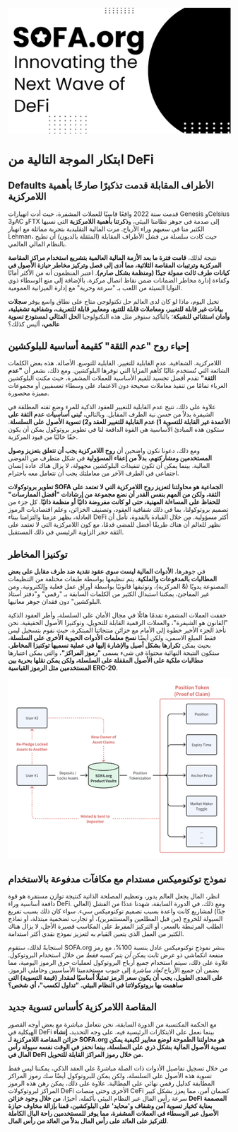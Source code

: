![](../../static/2.jpg)

# ابتكار الموجة التالية من DeFi

## Defaults الأطراف المقابلة قدمت تذكيرًا صارخًا بأهمية اللامركزية

قدمت سنة 2022 واقعًا قاسيًا للعملات المشفرة، حيث أدت انهيارات Genesis وCelsius و3AC وFTX إلى صدمة في جوهر نظامنا البيئي، و**ذكرتنا بأهمية اللامركزية** التي نسيها الكثير منا في سعيهم وراء الأرباح. مرت المالية التقليدية بتجربة مماثلة مع انهيار Lehman، حيث كادت سلسلة من فشل الأطراف المقابلة (المثقلة بالديون) أن تطيح بالنظام المالي العالمي.

نتيجة لذلك، **قامت فترة ما بعد الأزمة المالية العالمية بتشريع استخدام مراكز المقاصة المركزية وترتيبات المقاصة الثلاثية، مما أدى إلى فصل وتركيز مخاطر حيازة الأصول في كيانات طرف ثالث ممولة جيدًا (ومنظمة بشكل صارم)**. اعتبر المنظمون أنه من الأكثر أمانًا وكفاءة إدارة مخاطر الضمانات ضمن نقاط اتصال مركزة، بالإضافة إلى منع الوسطاء ذوي النوايا السيئة من اللعب بـ "سرعة وحرية" مع إدارة الميزانية العمومية.

تخيل اليوم، ماذا لو كان لدى العالم حل تكنولوجي متاح على نطاق واسع يوفر **سجلات بيانات غير قابلة للتغيير، ومعاملات قابلة للتتبع، ومعايير قابلة للتعريف، وشفافية تشغيلية، وأمان استثنائي للشبكة**؛ بالتأكيد ستوفر مثل هذه التكنولوجيا **الحل المثالي لمستودع تسوية عالمي،** أليس كذلك؟

## إحياء روح "عدم الثقة" كقيمة أساسية للبلوكشين

اللامركزية. الشفافية. عدم القابلية للتغيير. القابلية للتوسع. الأصالة. هذه بعض الكلمات الشائعة التي تُستخدم غالبًا كأهم المزايا التي توفرها البلوكشين. ومع ذلك، نشعر أن **"عدم الثقة"** تقدم أفضل تجسيد للقيم الأساسية للعملات المشفرة، حيث مكنت البلوكشين الغرباء تمامًا من تنفيذ معاملات صحيحة دون الاعتماد على وسطاء تعسفيين أو مجموعات مميزة محصورة.

علاوة على ذلك، تتيح عدم القابلية للتغيير للعقود الذكية للمرء وضع ثقته المطلقة في الشيفرة بدلاً من حسن نية الطرف المقابل. وبالتالي، **تُبنى أساسيات عدم الثقة على الأعمدة غير القابلة للتسوية 1) عدم القابلية للتغيير للعقد و2) تسوية الأصول على السلسلة**. ستكون هذه المبادئ الأساسية هي القوة الدافعة لنا في تطوير بروتوكول يمكن أن يكون حقًا خاليًا من قيود المركزية.

ومع ذلك، دعونا نكون واضحين أن **روح اللامركزية يجب أن تتعلق بتعزيز وصول المستخدمين ومشاركتهم، بدلاً من إعفاء المسؤولية** في شكل متطرف من الفوضى المالية. بينما يمكن أن تكون تنفيذات البلوكشين مجهولة، لا يزال هناك عادة إنسان اجتماعي في الطرف الآخر من معاملتك يجب أن نتعامل معه باحترام.

**تطوير بروتوكولات SOFA الجماعية هو محاولتنا لتعزيز روح اللامركزية التي لا تعتمد على الثقة، ولكن من المهم بنفس القدر أن نضع مجموعة من إرشادات "أفضل الممارسات" للحفاظ على المساءلة المهنية، حتى لو كانت مفروضة ذاتيًا أو منظمة ذاتيًا**. كل جزء من تصميم بروتوكولنا، بما في ذلك شفافية العقود، وتصنيف الخزائن، وعلم اقتصاديات الرموز العادلة، يظهر عزمنا والتزامنا ببناء DeFi أكثر مسؤولية. من خلال القيادة بالقدوة، نأمل أن نظهر للعالم أن هناك طريقًا أفضل للمضي قدمًا، مع كون اللامركزية التي لا تعتمد على الثقة حجر الزاوية الرئيسي في ذلك المستقبل.

## توكنيزا المخاطر

في جوهرها، **الأدوات المالية ليست سوى عقود نقدية ضد طرف مقابل على بعض المطالبات بالمدفوعات والملكية**. يتم تنظيمها بواسطة طبقات مختلفة من التنظيمات المصنوعة يدويًا (& المركزية)، وتوثيقها قانونيًا بواسطة أوراق عمل فعلية وإلكترونية. ومن غير المفاجئ، يمكننا استبدال الكثير من الكلمات السابقة بـ "رقمي" و"دفتر أستاذ البلوكشين" دون فقدان جوهر معانيها.

حققت العملات المشفرة تقدمًا هائلًا في مجال الأمان على السلسلة، وأطر العقود الذكية "القانون هو الشيفرة"، والعملات الرقمية القابلة للتحويل، وتوكنيزا الأصول الحقيقية. نحن نأخذ الجزء الأخير خطوة إلى الأمام مع خزائن منتجاتنا المبتكرة، حيث نقوم بتسجيل ليس فقط المبلغ الاسمي، ولكن أيضًا **نسخ معلمات الأدوات الحيوية الأخرى على السلسلة**، بحيث يمكن **تكرارها بشكل أصيل والإشارة إليها في عملية نسميها توكنيزا المخاطر.** ستكون النتيجة النهائية محتواة في شيء يسمى **"رموز المراكز"**، والتي يمكن اعتبارها **مطالبات ملكية على الأصول المقفلة على السلسلة، ولكن يمكن نقلها بحرية بين المستخدمين مثل الرموز القياسية ERC-20**.

![](../../static/draw3.png)

## نموذج توكنوميكس مستدام مع مكافآت مدفوعة بالاستخدام

انظر، المال يجعل العالم يدور، وتعظيم المصلحة الذاتية كنتيجة توازن مستقرة هو قوة دافعة أساسية وراء DeFi. ومع ذلك، في الدورة السابقة، شهدنا عددًا من الفشل (العالي جدًا) لمشاريع كانت واعدة بسبب تصميم توكنوميكس سيء. سواء كان ذلك بسبب تفريغ السيولة للخروج (من قبل المطلعين والمستثمرين)، أو تجارب تضخمية مبتذلة، أو نماذج الطلب المرتبطة بالسعر، أو التركيز المفرط على المكاسب قصيرة الأجل، لا يزال هناك الكثير من العمل الذي يتعين القيام به لتعزيز نموذج نقدي أكثر استدامة.

استجابةً لذلك، ستقوم SOFA.org بنشر نموذج توكنوميكس عادل بنسبة 100%، مع رمز منفعة انكماشي ذو عرض ثابت يمكن _أن يتم كسبه فقط_ من خلال استخدام البروتوكول. علاوة على ذلك، سيتم استخدام جميع أرباح البروتوكول لعمليات حرق الرموز اليومية، مما يضمن أن جميع الأرباح _تُعاد مباشرة_ إلى جيوب مستخدمينا الأساسيين وحاملي الرموز. **على المدى الطويل، يجب أن يكون سعر الرمز تمثيلًا أساسيًا لمقدار (قيمة التسوية) التي ساهمت بها بروتوكولاتنا في النظام البيئي. "تداول لكسب"، أي شخص؟**

## المقاصة اللامركزية كأساس تسوية جديد

مع الحكمة المكتسبة من الدورة السابقة، نحن نتعامل مباشرة مع بعض أوجه القصور الهيكلية في DeFi بينما نعمل على الابتكارات الرئيسية فيه. على وجه التحديد، **إنشاء خزائن المقاصة اللامركزية لـ SOFA.org هو محاولتنا الطموحة لوضع معايير لكيفية يمكن تسوية الأصول المالية بشكل ذري على السلسلة، بينما نحفز في الوقت نفسه سيولة رأس المال في DeFi من خلال رموز المراكز القابلة للتحويل.**

من خلال تسجيل تفاصيل الأدوات ذات الصلة مباشرةً على العقد الذكي، يمكننا ليس فقط تسوية هذه الأصول على السلسلة، ولكن يمكن للبروتوكول أيضًا سك رموز المراكز المطابقة كدليل رقمي نهائي على المطالبة. علاوة على ذلك، يمكن رهن هذه الرموز المراكز لبروتوكولات DeFi الأخرى وحتى منصات CeFi كضمان آمن، مما يعزز بشكل كبير سرعة رأس المال عبر النظام البيئي بأكمله. أخيرًا، **من خلال وجود خزائن DeFi المصممة بعناية كخيار تسوية آمن وشفاف و'محايد' على البلوكشين، قمنا بإزالة مخاوف حيازة الأصول عبر الوسطاء في العملات المشفرة، مما يوفر للمستخدمين راحة البال الكاملة للتركيز على العائد على رأس المال بدلاً من العائد من رأس المال**.